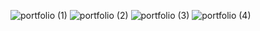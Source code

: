 ![portfolio (1)](https://github.com/user-attachments/assets/70ee4185-3b0a-4023-b0db-3a3a8a6b90c7)
![portfolio (2)](https://github.com/user-attachments/assets/a6d0caff-3093-4c35-95ac-c87a194be4f0)
![portfolio (3)](https://github.com/user-attachments/assets/850e18c6-1349-46d8-a022-b8f7a4b76e58)
![portfolio (4)](https://github.com/user-attachments/assets/572dbf52-cbed-4ade-a225-3b05b16df8de)

